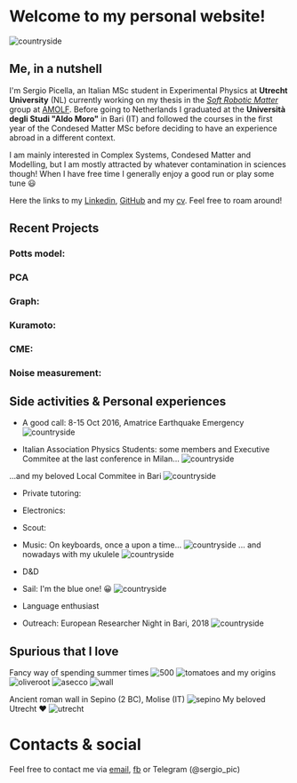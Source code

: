 # Welcome to my personal website!

![countryside](https://raw.githubusercontent.com/spicella/SergioPicella/master/imgs/countryside.jpg)

## Me, in a nutshell

I'm Sergio Picella, an Italian MSc student in Experimental Physics at **Utrecht University** (NL) currently working on my thesis in the *[Soft Robotic Matter](http://www.overvelde.com/)* group at [AMOLF](https://amolf.nl/). Before going to Netherlands I graduated at the **Università degli Studi "Aldo Moro"** in Bari (IT) and followed the courses in the first year of the Condesed Matter MSc before deciding to have an experience abroad in a different context.

I am mainly interested in Complex Systems, Condesed Matter and Modelling, but I am mostly attracted by whatever contamination in sciences though!
When I have free time I generally enjoy a good run or play some tune :smiley:

Here the links to my [Linkedin](https://www.linkedin.com/in/sergio-picella-26793a17a/), [GitHub](https://github.com/spicella) and my [cv](https://github.com/spicella/SergioPicella/blob/master/CV.pdf). Feel free to roam around!

## Recent Projects
  ### Potts model: 
  ### PCA
  ### Graph:
  ### Kuramoto:
  ### CME:
  ### Noise measurement:
  
## Side activities & Personal experiences
  - A good call: 8-15 Oct 2016, Amatrice Earthquake Emergency 
    ![countryside](https://raw.githubusercontent.com/spicella/SergioPicella/master/imgs/countryside.jpg)

  
  - Italian Association Physics Students: some members and Executive Commitee at the last conference in Milan... 
    ![countryside](https://raw.githubusercontent.com/spicella/SergioPicella/master/imgs/countryside.jpg)

  ...and my beloved Local Commitee in Bari 
    ![countryside](https://raw.githubusercontent.com/spicella/SergioPicella/master/imgs/countryside.jpg)


  - Private tutoring:
  - Electronics:
  - Scout:
  - Music: On keyboards, once a upon a time... 
    ![countryside](https://raw.githubusercontent.com/spicella/SergioPicella/master/imgs/countryside.jpg)
... and nowadays with my ukulele 
    ![countryside](https://raw.githubusercontent.com/spicella/SergioPicella/master/imgs/countryside.jpg)

  - D&D
  - Sail: I'm the blue one! :grinning:
    ![countryside](https://raw.githubusercontent.com/spicella/SergioPicella/master/imgs/countryside.jpg)

  - Language enthusiast
  - Outreach: European Researcher Night in Bari, 2018 
    ![countryside](https://raw.githubusercontent.com/spicella/SergioPicella/master/imgs/countryside.jpg)

  
## Spurious that I love
  Fancy way of spending summer times 
  ![500](https://raw.githubusercontent.com/spicella/SergioPicella/master/imgs/countryside.jpg)
  ![tomatoes](https://raw.githubusercontent.com/spicella/SergioPicella/master/imgs/countryside.jpg)
  and my origins
  ![oliveroot](https://raw.githubusercontent.com/spicella/SergioPicella/master/imgs/countryside.jpg)
  ![asecco](https://raw.githubusercontent.com/spicella/SergioPicella/master/imgs/countryside.jpg)
  ![wall](https://raw.githubusercontent.com/spicella/SergioPicella/master/imgs/countryside.jpg)

  Ancient roman wall in Sepino (2 BC), Molise (IT)
  ![sepino](https://raw.githubusercontent.com/spicella/SergioPicella/master/imgs/countryside.jpg)
  My beloved Utrecht :heart:
  ![utrecht](https://raw.githubusercontent.com/spicella/SergioPicella/master/imgs/countryside.jpg)
  
# Contacts & social

Feel free to contact me via [email](mailto:sergiopicella@gmail.com?subject=CiaoSergio!%20[GitHub]), [fb](https://www.facebook.com/sergio.picella) or Telegram (@sergio_pic)

